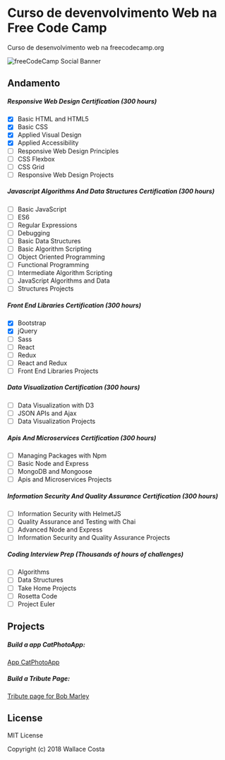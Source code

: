 # Curso de devenvolvimento Web na Free Code Camp
Curso de desenvolvimento web na freecodecamp.org

![freeCodeCamp Social Banner](https://s3.amazonaws.com/freecodecamp/wide-social-banner.png)

Andamento
---------

##### Responsive Web Design Certification (300 hours)
- [x] Basic HTML and HTML5
- [x] Basic CSS
- [x] Applied Visual Design
- [x] Applied Accessibility
- [ ] Responsive Web Design Principles
- [ ] CSS Flexbox
- [ ] CSS Grid
- [ ] Responsive Web Design Projects

##### Javascript Algorithms And Data Structures Certification (300 hours)
- [ ] Basic JavaScript
- [ ] ES6
- [ ] Regular Expressions
- [ ] Debugging
- [ ] Basic Data Structures
- [ ] Basic Algorithm Scripting
- [ ] Object Oriented Programming
- [ ] Functional Programming
- [ ] Intermediate Algorithm Scripting
- [ ] JavaScript Algorithms and Data 
- [ ] Structures Projects

##### Front End Libraries Certification (300 hours)
- [x] Bootstrap
- [x] jQuery
- [ ] Sass
- [ ] React
- [ ] Redux
- [ ] React and Redux
- [ ] Front End Libraries Projects

##### Data Visualization Certification (300 hours)
- [ ] Data Visualization with D3
- [ ] JSON APIs and Ajax
- [ ] Data Visualization Projects

##### Apis And Microservices Certification (300 hours)
- [ ] Managing Packages with Npm
- [ ] Basic Node and Express
- [ ] MongoDB and Mongoose
- [ ] Apis and Microservices Projects

##### Information Security And Quality Assurance Certification (300 hours)
- [ ] Information Security with HelmetJS
- [ ] Quality Assurance and Testing with Chai
- [ ] Advanced Node and Express
- [ ] Information Security and Quality Assurance Projects

##### Coding Interview Prep (Thousands of hours of challenges)
- [ ] Algorithms
- [ ] Data Structures
- [ ] Take Home Projects
- [ ] Rosetta Code
- [ ] Project Euler

Projects
--------
##### Build a app CatPhotoApp:

[App CatPhotoApp](https://wallacecosta.github.io/curso-freecodecamp.org/Build-CatPhotoApp/CatPhotoApp.html)

##### Build a Tribute Page:

[Tribute page for Bob Marley](https://wallacecosta.github.io/curso-freecodecamp.org/Build-Tribute/tribute-page.html)


License
-------

MIT License

Copyright (c) 2018 Wallace Costa
